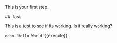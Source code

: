 This is your first step.

## Task

This is a test to see if its working. Is it really working?

`echo 'Hello World'`{{execute}}
